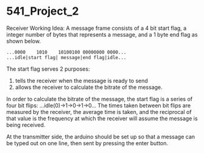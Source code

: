 # 541_Project_2
Receiver Working Idea:
A message frame consists of a 4 bit start flag, a integer number of bytes that represents a message, and a 1 byte end flag as shown below.
```
...0000    1010    10100100 00000000 0000...  
...idle|start flag| message|end flag|idle...
```
The start flag serves 2 purposes:
1) tells the receiver when the message is ready to send
2) allows the receiver to calculate the bitrate of the message.

In order to calculate the bitrate of the message, the start flag is a series of four bit flips: ...idle\(0\)->1->0->1->0...
The times taken between bit flips are measured by the receiver, the average time is taken, and the reciprocal of that value is the frequency at which
the receiver will assume the message is being received.

At the transmitter side, the arduino should be set up so that a message can be typed out on one line, then sent by pressing the enter button.
